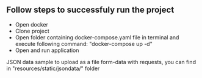 ## Follow steps to successfuly run the project

- Open docker 
- Clone project
- Open folder containing docker-compose.yaml file in terminal and execute following command: "docker-compose up -d"
- Open and run application

JSON data sample to upload as a file form-data with requests, you can find in "resources/static/jsondata/" folder
